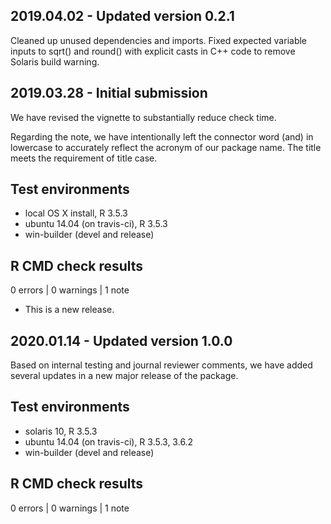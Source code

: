 ## 2019.04.02 - Updated version 0.2.1
Cleaned up unused dependencies and imports.
Fixed expected variable inputs to sqrt() and round() with explicit casts in C++ code to remove Solaris build warning.

## 2019.03.28 - Initial submission
We have revised the vignette to substantially reduce check time.

Regarding the note, we have intentionally left the connector word (and) in lowercase to accurately reflect the acronym of our package name. The title meets the requirement of title case.

## Test environments
* local OS X install, R 3.5.3
* ubuntu 14.04 (on travis-ci), R 3.5.3
* win-builder (devel and release)

## R CMD check results

0 errors | 0 warnings | 1 note

* This is a new release.

## 2020.01.14 - Updated version 1.0.0
Based on internal testing and journal reviewer comments, we have added several updates in a new major release of the package.

## Test environments
* solaris 10, R 3.5.3
* ubuntu 14.04 (on travis-ci), R 3.5.3, 3.6.2
* win-builder (devel and release)

## R CMD check results

0 errors | 0 warnings | 1 note